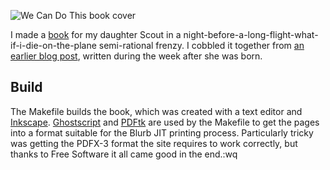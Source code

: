 ![We Can Do This book cover](https://raw.github.com/chr15m/we-can-do-this/master/we-can-do-this-cover.png)

I made a [book](http://www.blurb.com/b/4874623-we-can-do-this) for my daughter Scout in a night-before-a-long-flight-what-if-i-die-on-the-plane semi-rational frenzy. I cobbled it together from [an earlier blog post](http://mccormick.cx/news/entries/scout-mccormick), written during the week after she was born.

Build
-----

The Makefile builds the book, which was created with a text editor and [Inkscape](http://inkscape.org/). [Ghostscript](http://www.ghostscript.com/) and [PDFtk](http://www.pdflabs.com/tools/pdftk-the-pdf-toolkit/) are used by the Makefile to get the pages into a format suitable for the Blurb JIT printing process. Particularly tricky was getting the PDFX-3 format the site requires to work correctly, but thanks to Free Software it all came good in the end.:wq

